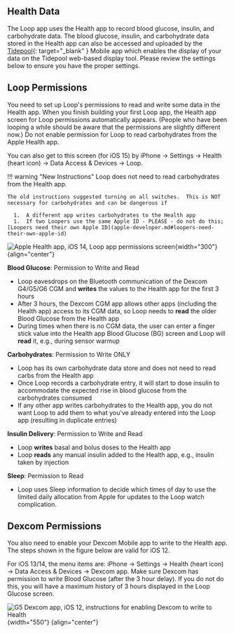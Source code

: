 ## Health Data

The Loop app uses the Health app to record blood glucose, insulin, and carbohydrate data. The blood glucose, insulin, and carbohydrate data stored in the Health app can also be accessed and uploaded by the [Tidepool](https://tidepool.org){: target="_blank" } Mobile app which enables the display of your data on the Tidepool web-based display tool. Please review the settings below to ensure you have the proper settings.

## Loop Permissions

You need to set up Loop's permissions to read and write some data in the Health app. When you finish building your first Loop app, the Health app screen for Loop permissions automatically appears. (People who have been looping a while should be aware that the permissions are slightly different now.) Do not enable permission for Loop to read carbohydrates from the Apple Health app.

You can also get to this screen (for iOS 15) by iPhone -> Settings -> Health (heart icon) -> Data Access & Devices -> Loop.

!!! warning "New Instructions"
    Loop does not need to read carbohydrates from the Health app.

    The old instructions suggested turning on all switches.  This is NOT necessary for carbohydrates and can be dangerous if

      1.  A different app writes carbohydrates to the Health app
      1.  If two Loopers use the same Apple ID - PLEASE - do not do this; [Loopers need their own Apple ID](apple-developer.md#loopers-need-their-own-apple-id)


![Apple Health app, iOS 14, Loop app permissions screen](img/loop-health-permissions.svg){width="300"}
{align="center"}


**Blood Glucose**: Permission to Write and Read

* Loop eavesdrops on the Bluetooth communication of the Dexcom G4/G5/G6 CGM and **writes** the values to the Health app for the first 3 hours
* After 3 hours, the Dexcom CGM app allows other apps (including the Health app) access to its CGM data, so Loop needs to **read** the older Blood Glucose from the Health app
* During times when there is no CGM data, the user can enter a finger stick value into the Health app Blood Glucose (BG) screen and Loop will **read** it, e.g., during sensor warmup


**Carbohydrates**: Permission to Write ONLY

* Loop has its own carbohydrate data store and does not need to read carbs from the Health app
* Once Loop records a carbohydrate entry, it will start to dose insulin to accommodate the expected rise in blood glucose from the carbohydrates consumed
* If any other app writes carbohydrates to the Health app, you do not want Loop to add them to what you've already entered into the Loop app (resulting in duplicate entries)

**Insulin Delivery**: Permission to Write and Read

* Loop **writes** basal and bolus doses to the Health app
* Loop **reads** any manual insulin added to the Health app, e.g., insulin taken by injection

**Sleep**: Permission to Read

* Loop uses Sleep information to decide which times of day to use the limited daily allocation from Apple for updates to the Loop watch complication.

## Dexcom Permissions

You also need to enable your Dexcom Mobile app to write to the Health app. The steps shown in the figure below are valid for iOS 12.

For iOS 13/14, the menu items are: iPhone -> Settings -> Health (heart icon) -> Data Access & Devices -> Dexcom app. Make sure Dexcom has permission to write Blood Glucose (after the 3 hour delay).  If you do not do this, you will have a maximum history of 3 hours displayed in the Loop Glucose screen.

![G5 Dexcom app, iOS 12, instructions for enabling Dexcom to write to Health](img/health_g5.jpg){width="550"}
{align="center"}
